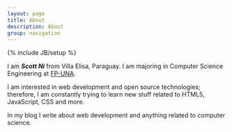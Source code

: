 ```yaml
---
layout: page
title: About
description: About
group: navigation
---
```

{% include JB/setup %}

I am **_Scott Ni_** from Villa Elisa, Paraguay. I am majoring in Computer Science Engineering at
[FP-UNA](http://www.pol.una.py).

I am interested in web development and open source technologies; therefore, I am constantly trying
to learn new stuff related to HTML5, JavaScript, CSS and more.

In my blog I write about web development and anything related to computer science.
